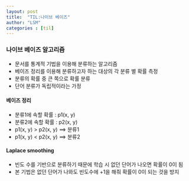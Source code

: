 ```yaml
---
layout: post
title:  "TIL:나이브 베이즈"
author: "LSM"
categories : [til]
---
```

### 나이브 베이즈 알고리즘
- 문서를 통계적 기법을 이용해 분류하는 알고리즘
- 베이즈 정리를 이용해 분류하고자 하는 대상의 각 분류 별 확률 측정
- 분류의 확률 중 큰 쪽으로 확률 분류
- 단어 분류가 독립적이라는 가정


#### 베이즈 정리
- 분류1에 속할 확률 : p1(x, y)
- 분류2에 속할 확률 : p2(x, y)
- p1(x, y) > p2(x, y) ==> 분류1
- p1(x, y) < p2(x, y) ==> 분류2

#### Laplace smoothing
- 빈도 수를 기반으로 분류하기 때문에 학습 시 없던 단어가 나오면 확률이 0이 됨
- 본 기법은 없던 단어가 나와도 빈도수에 +1을 해줘 확률이 0이 되는 것을 방지
